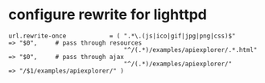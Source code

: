 # configure rewrite for lighttpd
    url.rewrite-once            = ( ".*\.(js|ico|gif|jpg|png|css)$"        => "$0",     # pass through resources
                                    "^/(.*)/examples/apiexplorer/.*.html"  => "$0",     # pass through ajax
                                    "^/(.*)/examples/apiexplorer/"         => "/$1/examples/apiexplorer/" )

